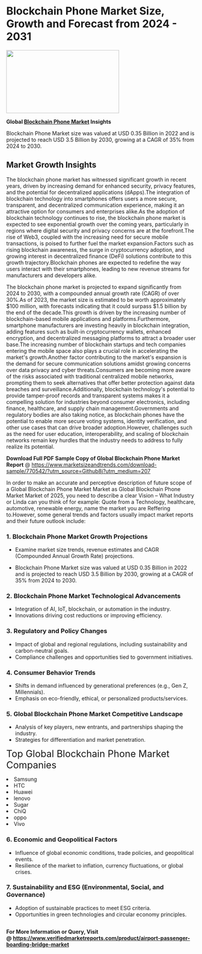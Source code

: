 <H1>Blockchain Phone Market Size, Growth and Forecast from 2024 - 2031</H1><img class="aligncenter size-medium wp-image-584254" src="https://thirdeyenews.in/wp-content/uploads/2024/09/Global-Market-Research-300x168.jpeg" alt="" width="300" height="168" /><p><strong>Global&nbsp;<a href="https://www.marketsizeandtrends.com/download-sample/770542/?utm_source=Github8j?utm_medium=207">Blockchain Phone Market</a> Insights</strong></p><p>Blockchain Phone Market size was valued at USD 0.35 Billion in 2022 and is projected to reach USD 3.5 Billion by 2030, growing at a CAGR of 35% from 2024 to 2030.</p><p><h2>Market Growth Insights</h2> <p>The blockchain phone market has witnessed significant growth in recent years, driven by increasing demand for enhanced security, privacy features, and the potential for decentralized applications (dApps).The integration of blockchain technology into smartphones offers users a more secure, transparent, and decentralized communication experience, making it an attractive option for consumers and enterprises alike.As the adoption of blockchain technology continues to rise, the blockchain phone market is expected to see exponential growth over the coming years, particularly in regions where digital security and privacy concerns are at the forefront.The rise of Web3, coupled with the increasing need for secure mobile transactions, is poised to further fuel the market expansion.Factors such as rising blockchain awareness, the surge in cryptocurrency adoption, and growing interest in decentralized finance (DeFi) solutions contribute to this growth trajectory.Blockchain phones are expected to redefine the way users interact with their smartphones, leading to new revenue streams for manufacturers and developers alike.</p> <p>The blockchain phone market is projected to expand significantly from 2024 to 2030, with a compounded annual growth rate (CAGR) of over 30%.As of 2023, the market size is estimated to be worth approximately $100 million, with forecasts indicating that it could surpass $1.5 billion by the end of the decade.This growth is driven by the increasing number of blockchain-based mobile applications and platforms.Furthermore, smartphone manufacturers are investing heavily in blockchain integration, adding features such as built-in cryptocurrency wallets, enhanced encryption, and decentralized messaging platforms to attract a broader user base.The increasing number of blockchain startups and tech companies entering the mobile space also plays a crucial role in accelerating the market's growth.Another factor contributing to the market's expansion is the demand for secure communication solutions amidst growing concerns over data privacy and cyber threats.Consumers are becoming more aware of the risks associated with traditional centralized mobile networks, prompting them to seek alternatives that offer better protection against data breaches and surveillance.Additionally, blockchain technology's potential to provide tamper-proof records and transparent systems makes it a compelling solution for industries beyond consumer electronics, including finance, healthcare, and supply chain management.Governments and regulatory bodies are also taking notice, as blockchain phones have the potential to enable more secure voting systems, identity verification, and other use cases that can drive broader adoption.However, challenges such as the need for user education, interoperability, and scaling of blockchain networks remain key hurdles that the industry needs to address to fully realize its potential.<p><span class=""><strong>Download Full PDF Sample Copy of Global Blockchain Phone Market Report</strong> @ <a href="https://www.marketsizeandtrends.com/download-sample/770542/?utm_source=Github8j?utm_medium=207" target="_blank">https://www.marketsizeandtrends.com/download-sample/770542/?utm_source=Github8j?utm_medium=207</a></span></p><p>In order to make an accurate and perceptive description of future scope of a Global&nbsp;Blockchain Phone Market Market as Global&nbsp;Blockchain Phone Market Market of 2025, you need to describe a clear Vision &ndash; What Industry or Linda can you think of for example: Quote from a Technology, healthcare, automotive, renewable energy, name the market you are Reffering to.However, some general trends and factors usually impact market reports and their future outlook include:</p><h3>1.&nbsp;<strong>Blockchain Phone Market Growth Projections</strong></h3><ul><li>Examine market size trends, revenue estimates and CAGR (Compounded Annual Growth Rate) projections.</li><li><p>Blockchain Phone Market size was valued at USD 0.35 Billion in 2022 and is projected to reach USD 3.5 Billion by 2030, growing at a CAGR of 35% from 2024 to 2030.</p></li></ul><h3>2.&nbsp;<strong>Blockchain Phone Market Technological Advancements</strong></h3><ul><li>Integration of AI, IoT, blockchain, or automation in the industry.</li><li>Innovations driving cost reductions or improving efficiency.</li></ul><h3>3.&nbsp;<strong>Regulatory and Policy Changes</strong></h3><ul><li>Impact of global and regional regulations, including sustainability and carbon-neutral goals.</li><li>Compliance challenges and opportunities tied to government initiatives.</li></ul><h3>4.&nbsp;<strong>Consumer Behavior Trends</strong></h3><ul><li>Shifts in demand influenced by generational preferences (e.g., Gen Z, Millennials).</li><li>Emphasis on eco-friendly, ethical, or personalized products/services.</li></ul><h3>5.&nbsp;<strong>Global Blockchain Phone Market Competitive Landscape</strong></h3><ul><li>Analysis of key players, new entrants, and partnerships shaping the industry.</li><li>Strategies for differentiation and market penetration.</li></ul><p data-pm-slice="1 1 []"><span style="color: inherit; font-family: inherit; font-size: 25px;">Top Global Blockchain Phone Market Companies</span></p><div class="" data-test-id=""><p><li>Samsung</li><li> HTC</li><li> Huawei</li><li> lenovo</li><li> Sugar</li><li> ChiQ</li><li> oppo</li><li> Vivo</li></p></div><h3>6.&nbsp;<strong>Economic and Geopolitical Factors</strong></h3><ul><li>Influence of global economic conditions, trade policies, and geopolitical events.</li><li>Resilience of the market to inflation, currency fluctuations, or global crises.</li></ul><h3>7.&nbsp;<strong>Sustainability and ESG (Environmental, Social, and Governance)</strong></h3><ul><li>Adoption of sustainable practices to meet ESG criteria.</li><li>Opportunities in green technologies and circular economy principles.</li></ul><h2><strong style="font-size: 14px;">For More Information or Query, Visit @&nbsp;</strong><a style="background-color: #ffffff; font-size: 14px;" href="https://www.marketsizeandtrends.com/report/blockchain-phone-market/" target="_blank">https://www.verifiedmarketreports.com/product/airport-passenger-boarding-bridge-market</a></h2>